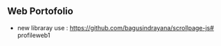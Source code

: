 ## Web Portofolio

 - new libraray use : https://github.com/bagusindrayana/scrollpage-js# profileweb1
